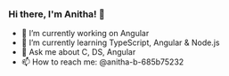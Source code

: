 ### Hi there, I'm Anitha! 👋




- 🔭 I’m currently working on Angular
- 🌱 I’m currently learning TypeScript, Angular & Node.js
- 💬 Ask me about C, DS, Angular
- 📫 How to reach me: @anitha-b-685b75232


